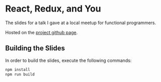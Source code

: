 # React, Redux, and You
The slides for a talk I gave at a local meetup for functional programmers.

Hosted on the [project github page](http://alecaivazis.github.io/react-redux-and-you).

## Building the Slides

In order to build the slides, execute the following commands:

```bash
npm install
npm run build
```
